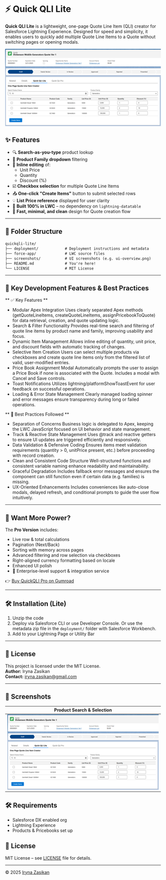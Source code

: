 # ⚡ Quick QLI Lite

**Quick QLI Lite** is a lightweight, one-page Quote Line Item (QLI) creator for Salesforce Lightning Experience. Designed for speed and simplicity, it enables users to quickly add multiple Quote Line Items to a Quote without switching pages or opening modals.

![Quick QLI Lite UI](screenshots/ui-overview.png)

## ✨ Features

- 🔍 **Search-as-you-type** product lookup
- 📂 **Product Family dropdown** filtering
- 🧾 **Inline editing** of:
  - Unit Price
  - Quantity
  - Discount (%)
- ☑️ **Checkbox selection** for multiple Quote Line Items
- 📤 **One-click "Create Items"** button to submit selected rows
- 💡 **List Price reference** displayed for user clarity
- 🧩 **Built 100% in LWC** – no dependency on `lightning-datatable`
- 🚀 **Fast, minimal, and clean** design for Quote creation flow

---

## 📁 Folder Structure

```
quickqli-lite/
├── deployment/            # Deployment instructions and metadata
├── force-app/             # LWC source files
├── screenshots/           # UI screenshots (e.g. ui-overview.png)
├── README.md              # You're here!
└── LICENSE                # MIT License
```

---

## 🔧 Key Development Features & Best Practices

** ✅ Key Features **
- Modular Apex Integration
  Uses clearly separated Apex methods (getQuoteLineItems, createQuoteLineItems, assignPricebookToQuote) for data retrieval, creation, and quote updating logic.
- Search & Filter Functionality
  Provides real-time search and filtering of quote line items by product name and family, improving usability and focus.
- Dynamic Item Management
  Allows inline editing of quantity, unit price, and discount fields with automatic tracking of changes.
- Selective Item Creation
  Users can select multiple products via checkboxes and create quote line items only from the filtered list of valid, user-modified entries.
- Price Book Assignment Modal
  Automatically prompts the user to assign a Price Book if none is associated with the Quote. Includes a modal with Cancel and Save controls.
- Toast Notifications
  Utilizes lightning/platformShowToastEvent for user feedback on successful operations.
- Loading & Error State Management
  Clearly managed loading spinner and error messages ensure transparency during long or failed operations.

** 🧠 Best Practices Followed **
- Separation of Concerns
  Business logic is delegated to Apex, keeping the LWC JavaScript focused on UI behavior and state management.
- Track & Reactive State Management
  Uses @track and reactive getters to ensure UI updates are triggered efficiently and responsively.
- Data Validation & Defensive Coding
  Ensures items meet validation requirements (quantity > 0, unitPrice present, etc.) before proceeding with record creation.
- Clean and Consistent Code Structure
  Well-structured functions and consistent variable naming enhance readability and maintainability.
- Graceful Degradation
  Includes fallback error messages and ensures the component can still function even if certain data (e.g. families) is missing.
- UX-Oriented Enhancements
  Includes conveniences like auto-close modals, delayed refresh, and conditional prompts to guide the user flow intuitively.

---

## 🔐 Want More Power?

The **Pro Version** includes:
- Live row & total calculations
- Pagination (Next/Back)
- Sorting with memory across pages
- Advanced filtering and row selection via checkboxes
- Right-aligned currency formatting based on locale
- Enhanced UI polish
- 💼 Enterprise-level support & integration service

👉 [Buy QuickQLI Pro on Gumroad](https://sivanirina.gumroad.com/l/quickqli)

---

## 🛠 Installation (Lite)
1. Unzip the code
2. Deploy via Salesforce CLI or use Developer Console. Or use the metadata zip file in the `deployment/` folder with Salesforce Workbench.
3. Add to your Lightning Page or Utility Bar

---

## 📄 License
This project is licensed under the MIT License.  
**Author:** Iryna Zasikan  
**Contact:** iryna.zasikan@gmail.com

---

## 📸 Screenshots

| Product Search & Selection |
|----------------------------|
| ![Quick QLI Lite UI](screenshots/ui-overview.png) |

## 🛠️ Requirements

- Salesforce DX enabled org
- Lightning Experience
- Products & Pricebooks set up

## 🧾 License

MIT License – see [LICENSE](./LICENSE) file for details.

---

© 2025 [Iryna Zasikan](mailto:iryna.zasikan@gmail.com)
